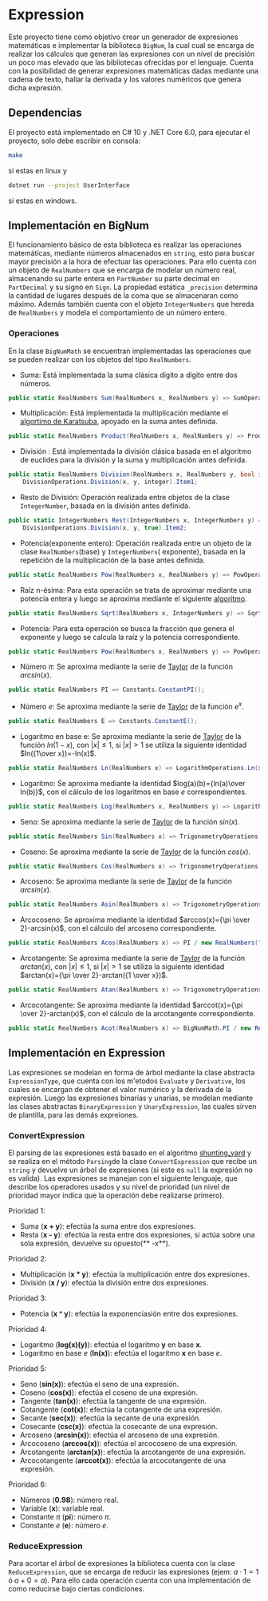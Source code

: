 # Expression

Este proyecto tiene como objetivo crear un generador de expresiones matemáticas e implementar la
biblioteca `BigNum`, la cual cual se encarga de realizar los cálculos que generan las expresiones con un nivel de
precisión un poco mas elevado que las bibliotecas ofrecidas por el lenguaje. Cuenta con la posibilidad de generar
expresiones matemáticas dadas mediante una cadena de texto, hallar la derivada y los valores numéricos que
genera dicha expresión.

## Dependencias

El proyecto está implementado en C# 10 y .NET Core 6.0, para ejecutar el proyecto, solo debe escribir en consola:

```bash
make
```

si estas en linux y

```bash
dotnet run --project UserInterface
```

si estas en windows.

## Implementación en BigNum

El funcionamiento básico de esta biblioteca es realizar las operaciones matemáticas, mediante números almacenados
en `string`, esto para buscar mayor precisión a la hora de efectuar las operaciones. Para ello cuenta con un objeto
de `RealNumbers` que se encarga de modelar un número real, almacenando su parte entera en `PartNumber` su parte decimal
en `PartDecimal` y su signo en `Sign`. La propiedad estática `_precision` determina la cantidad de lugares después de la
coma que se almacenaran como máximo. Además también cuenta con el objeto `IntegerNumbers` que hereda de `RealNumbers` y
modela el comportamiento de un número entero.

### Operaciones

En la clase `BigNumMath` se encuentran implementadas las operaciones que se pueden realizar con los objetos del
tipo `RealNumbers`.

- Suma: Está implementada la suma clásica dígito a dígito entre dos números.

```csharp
public static RealNumbers Sum(RealNumbers x, RealNumbers y) => SumOperations.Sum(x, y);
```

- Multiplicación: Está implementada la multiplicación mediante
  el <a href="https://es.wikipedia.org/wiki/Algoritmo_de_Karatsuba#:~:text=El%20paso%20b%C3%A1sico%20del%20algoritmo,sumas%20y%20desplazamientos%20de%20d%C3%ADgitos.">
  algortimo de Karatsuba</a>, apoyado en la suma antes definida.

```csharp
public static RealNumbers Product(RealNumbers x, RealNumbers y) => ProductOperations.Product(x, y);
```

- División : Está implementada la división clásica basada en el algoritmo de euclides para la división y la suma y
  multiplicación antes definida.

```csharp
public static RealNumbers Division(RealNumbers x, RealNumbers y, bool integer = false) =>
    DivisionOperations.Division(x, y, integer).Item1;
```

- Resto de División: Operación realizada entre objetos de la clase `IntegerNumber`, basada en la división antes
  definida.

```csharp
public static IntegerNumbers Rest(IntegerNumbers x, IntegerNumbers y) =>
    DivisionOperations.Division(x, y, true).Item2;
```

- Potencia(exponente entero): Operación realizada entre un objeto de la clase `RealNumbers`(base) y `IntegerNumbers`(
  exponente), basada en la repetición de la multiplicación de la base antes definida.

```csharp
public static RealNumbers Pow(RealNumbers x, RealNumbers y) => PowOperations.Pow(x, y);
```

- Raíz n-ésima: Para esta operación se trata de aproximar mediante una potencia entera y luego se aproxima mediante el
  siguiente <a href="https://es.frwiki.wiki/wiki/Algorithme_de_calcul_de_la_racine_n-i%C3%A8me">algoritmo</a>.

```csharp
public static RealNumbers Sqrt(RealNumbers x, IntegerNumbers y) => SqrtOperations.Sqrt(x, y);
```

- Potencia: Para esta operación se busca la fracción que genera el exponente y luego se calcula la raíz y la potencia
  correspondiente.

```csharp
public static RealNumbers Pow(RealNumbers x, RealNumbers y) => PowOperations.Pow(x, y);
```

- Número $\pi$: Se aproxima mediante la serie de <a href="https://es.wikipedia.org/wiki/Serie_de_Taylor">Taylor</a> de
  la función $arcsin(x)$.

```csharp
public static RealNumbers PI => Constants.ConstantPI();
```

- Número $e$: Se aproxima mediante la serie de <a href="https://es.wikipedia.org/wiki/Serie_de_Taylor">Taylor</a> de la
  función $e^x$.

```csharp
public static RealNumbers E => Constants.ConstantE();
```

- Logaritmo en base e: Se aproxima mediante la serie de <a href="https://es.wikipedia.org/wiki/Serie_de_Taylor">
  Taylor</a> de la
  función $ln(1-x)$, con $|x| \leq 1$, si $|x| > 1$ se utiliza la siguiente identidad $ln({1\over x})=-ln(x)$.

```csharp
public static RealNumbers Ln(RealNumbers x) => LogarithmOperations.Ln(x);
```

- Logaritmo: Se aproxima mediante la identidad $log(a)(b)={ln(a)\over ln(b)}$, con el cálculo de los logaritmos en base
  $e$ correspondientes.

```csharp
public static RealNumbers Log(RealNumbers x, RealNumbers y) => LogarithmOperations.Log(x, y);
```

- Seno: Se aproxima mediante la serie de <a href="https://es.wikipedia.org/wiki/Serie_de_Taylor">Taylor</a> de la
  función $sin(x)$.

```csharp
public static RealNumbers Sin(RealNumbers x) => TrigonometryOperations.SinCos(x, true);
```

- Coseno: Se aproxima mediante la serie de <a href="https://es.wikipedia.org/wiki/Serie_de_Taylor">Taylor</a> de la
  función $cos(x)$.

```csharp
public static RealNumbers Cos(RealNumbers x) => TrigonometryOperations.SinCos(x, false);
```

- Arcoseno: Se aproxima mediante la serie de <a href="https://es.wikipedia.org/wiki/Serie_de_Taylor">Taylor</a> de la
  función $arcsin(x)$.

```csharp
public static RealNumbers Asin(RealNumbers x) => TrigonometryOperations.Asin(x);
```

- Arcocoseno: Se aproxima mediante la identidad $arccos(x)={\pi \over 2}-arcsin(x)$, con el cálculo del arcoseno
  correspondiente.

```csharp
public static RealNumbers Acos(RealNumbers x) => PI / new RealNumbers("2", "0") - Asin(x);
```

- Arcotangente: Se aproxima mediante la serie de <a href="https://es.wikipedia.org/wiki/Serie_de_Taylor">Taylor</a> de
  la función $arctan(x)$, con $|x| \leq 1$, si $|x| > 1$ se utiliza la siguiente identidad $arctan(x)={\pi \over
  2}-arctan({1 \over x})$.

```csharp
public static RealNumbers Atan(RealNumbers x) => TrigonometryOperations.Atan(x);
```

- Arcocotangente: Se aproxima mediante la identidad $arccot(x)={\pi \over 2}-arctan(x)$, con el cálculo de la
  arcotangente correspondiente.

```csharp
public static RealNumbers Acot(RealNumbers x) => BigNumMath.PI / new RealNumbers("2", "0") - Atan(x);
```

## Implementación en Expression

Las expresiones se modelan en forma de árbol mediante la clase abstracta `ExpressionType`, que cuenta con los
m'etodos `Evaluate` y `Derivative`,
los cuales se encargan de obtener el valor numérico y la derivada de la expresión. Luego las expresiones binarias y
unarias,
se modelan mediante las clases abstractas `BinaryExpression` y `UnaryExpression`, las cuales sirven de plantilla, para
las demás expreiones.

### ConvertExpression

El parsing de las expresiones está basado en el
algoritmo <a href="https://es.wikipedia.org/wiki/Algoritmo_shunting_yard">shunting_yard</a>
y se realiza en el método `Parsing`de la clase `ConvertExpression` que recibe un `string` y devuelve un árbol
de expresiones (si este es `null` la expresión no es valida). Las expresiones se manejan con el siguiente lenguaje,
que describe los operadores usados y su nivel de prioridad (un nivel de prioridad mayor indica que la operación
debe realizarse primero).

Prioridad 1:

- Suma (**x + y**): efectúa la suma entre dos expresiones.
- Resta (**x - y**): efectúa la resta entre dos expresiones, si actúa sobre una sola expresión, devuelve su opuesto(**
  -x**).

Prioridad 2:

- Multiplicación (**x * y**): efectúa la multiplicación entre dos expresiones.
- División (**x / y**): efectúa la división entre dos expresiones.

Prioridad 3:

- Potencia (**x ^ y**): efectúa la exponenciasión entre dos expresiones.

Prioridad 4:

- Logaritmo (**log(x)(y)**): efectúa el logaritmo **y** en base **x**.
- Logaritmo en base $e$ (**ln(x)**): efectúa el logaritmo **x** en base $e$.

Prioridad 5:

- Seno (**sin(x)**): efectúa el seno de una expresión.
- Coseno (**cos(x)**): efectúa el coseno de una expresión.
- Tangente (**tan(x)**): efectúa la tangente de una expresión.
- Cotangente (**cot(x)**): efectúa la cotangente de una expresión.
- Secante (**sec(x)**): efectúa la secante de una expresión.
- Cosecante (**csc(x)**): efectúa la cosecante de una expresión.
- Arcoseno (**arcsin(x)**): efectúa el arcoseno de una expresión.
- Arcocoseno (**arccos(x)**): efectúa el arcocoseno de una expresión.
- Arcotangente (**arctan(x)**): efectúa la arcotangente de una expresión.
- Arcocotangente (**arccot(x)**): efectúa la arcocotangente de una expresión.

Prioridad 6:

- Números (**0.98**): número real.
- Variable (**x**): variable real.
- Constante $\pi$ (**pi**): número $\pi$.
- Constante $e$ (**e**): número $e$.

### ReduceExpression

Para acortar el árbol de expresiones la biblioteca cuenta con la clase `ReduceExpression`, que se encarga de
reducir las expresiones (ejem: $a\cdot 1=1$ ó $a+0=a$). Para ello cada operación cuenta con una implementación de
como reducirse bajo ciertas condiciones.

